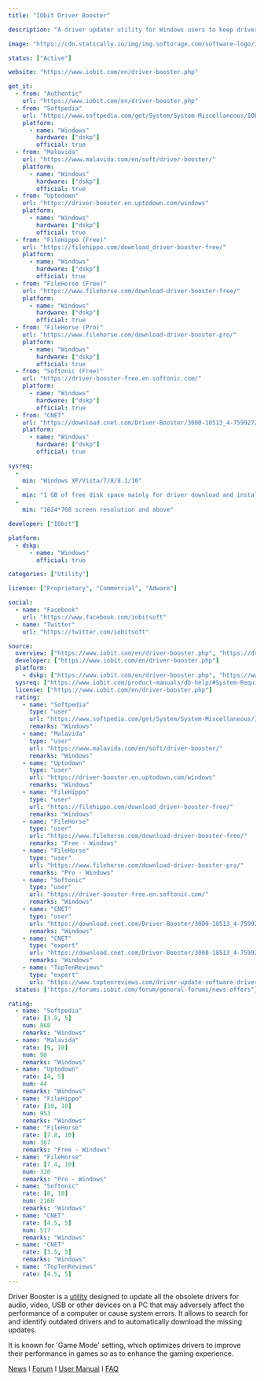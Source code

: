 ```yaml
---
title: "IObit Driver Booster"

description: "A driver updater utility for Windows users to keep drivers and game components up to date"

image: "https://cdn.statically.io/img/img.softorage.com/software-logo/iobit-driver-booster.png?h=64"

status: ["Active"]

website: "https://www.iobit.com/en/driver-booster.php"

get_it:
  - from: "Authentic"
    url: "https://www.iobit.com/en/driver-booster.php"
  - from: "Softpedia"
    url: "https://www.softpedia.com/get/System/System-Miscellaneous/IObit-Driver-Booster.shtml"
    platform:
      - name: "Windows"
        hardware: ["dskp"]
        official: true
  - from: "Malavida"
    url: "https://www.malavida.com/en/soft/driver-booster/"
    platform:
      - name: "Windows"
        hardware: ["dskp"]
        official: true
  - from: "Uptodown"
    url: "https://driver-booster.en.uptodown.com/windows"
    platform:
      - name: "Windows"
        hardware: ["dskp"]
        official: true
  - from: "FileHippo (Free)"
    url: "https://filehippo.com/download_driver-booster-free/"
    platform:
      - name: "Windows"
        hardware: ["dskp"]
        official: true
  - from: "FileHorse (Free)"
    url: "https://www.filehorse.com/download-driver-booster-free/"
    platform:
      - name: "Windows"
        hardware: ["dskp"]
        official: true
  - from: "FileHorse (Pro)"
    url: "https://www.filehorse.com/download-driver-booster-pro/"
    platform:
      - name: "Windows"
        hardware: ["dskp"]
        official: true
  - from: "Softonic (Free)"
    url: "https://driver-booster-free.en.softonic.com/"
    platform:
      - name: "Windows"
        hardware: ["dskp"]
        official: true
  - from: "CNET"
    url: "https://download.cnet.com/Driver-Booster/3000-18513_4-75992725.html"
    platform:
      - name: "Windows"
        hardware: ["dskp"]
        official: true

sysreq:
  -
    min: "Windows XP/Vista/7/8/8.1/10"
  -
    min: "1 GB of free disk space mainly for driver download and installation"
  -
    min: "1024*768 screen resolution and above"

developer: ["IObit"]

platform:
  - dskp:
      - name: "Windows"
        official: true

categories: ["Utility"]

license: ["Proprietary", "Commercial", "Adware"]

social:
  - name: "Facebook"
    url: "https://www.facebook.com/iobitsoft"
  - name: "Twitter"
    url: "https://twitter.com/iobitsoft"

source:
  overview: ["https://www.iobit.com/en/driver-booster.php", "https://driver-booster.en.uptodown.com/windows"]
  developer: ["https://www.iobit.com/en/driver-booster.php"]
  platform:
    - dskp: ["https://www.iobit.com/en/driver-booster.php", "https://www.iobit.com/product-manuals/db-help/#System-Requirements"]
  sysreq: ["https://www.iobit.com/product-manuals/db-help/#System-Requirements"]
  license: ["https://www.iobit.com/en/driver-booster.php"]
  rating:
    - name: "Softpedia"
      type: "user"
      url: "https://www.softpedia.com/get/System/System-Miscellaneous/IObit-Driver-Booster.shtml"
      remarks: "Windows"
    - name: "Malavida"
      type: "user"
      url: "https://www.malavida.com/en/soft/driver-booster/"
      remarks: "Windows"
    - name: "Uptodown"
      type: "user"
      url: "https://driver-booster.en.uptodown.com/windows"
      remarks: "Windows"
    - name: "FileHippo"
      type: "user"
      url: "https://filehippo.com/download_driver-booster-free/"
      remarks: "Windows"
    - name: "FileHorse"
      type: "user"
      url: "https://www.filehorse.com/download-driver-booster-free/"
      remarks: "Free - Windows"
    - name: "FileHorse"
      type: "user"
      url: "https://www.filehorse.com/download-driver-booster-pro/"
      remarks: "Pro - Windows"
    - name: "Softonic"
      type: "user"
      url: "https://driver-booster-free.en.softonic.com/"
      remarks: "Windows"
    - name: "CNET"
      type: "user"
      url: "https://download.cnet.com/Driver-Booster/3000-18513_4-75992725.html"
      remarks: "Windows"
    - name: "CNET"
      type: "expert"
      url: "https://download.cnet.com/Driver-Booster/3000-18513_4-75992725.html"
      remarks: "Windows"
    - name: "TopTenReviews"
      type: "expert"
      url: "https://www.toptenreviews.com/driver-update-software-driver-booster-review"
  status: ["https://forums.iobit.com/forum/general-forums/news-offers"]

rating:
  - name: "Softpedia"
    rate: [3.9, 5]
    num: 868
    remarks: "Windows"
  - name: "Malavida"
    rate: [9, 10]
    num: 90
    remarks: "Windows"
  - name: "Uptodown"
    rate: [4, 5]
    num: 44
    remarks: "Windows"
  - name: "FileHippo"
    rate: [10, 10]
    num: 953
    remarks: "Windows"
  - name: "FileHorse"
    rate: [7.8, 10]
    num: 367
    remarks: "Free - Windows"
  - name: "FileHorse"
    rate: [7.4, 10]
    num: 320
    remarks: "Pro - Windows"
  - name: "Softonic"
    rate: [8, 10]
    num: 2160
    remarks: "Windows"
  - name: "CNET"
    rate: [4.5, 5]
    num: 517
    remarks: "Windows"
  - name: "CNET"
    rate: [3.5, 5]
    remarks: "Windows"
  - name: "TopTenReviews"
    rate: [4.5, 5]
---
```

  Driver Booster is a [utility](/categories/utility/) designed to update all the obsolete drivers for audio, video, USB or other devices on a PC that may adversely affect the performance of a computer or cause system errors. It allows to search for and identify outdated drivers and to automatically download the missing updates.
  
  It is known for 'Game Mode' setting, which optimizes drivers to improve their performance in games so as to enhance the gaming experience.
  
  [News](https://forums.iobit.com/forum/general-forums/news-offers)  I  [Forum](https://forums.iobit.com/)  I  [User Manual](https://www.iobit.com/product-manuals/db-help/)  I  [FAQ](https://www.iobit.com/en/allfaq.php#p109)


